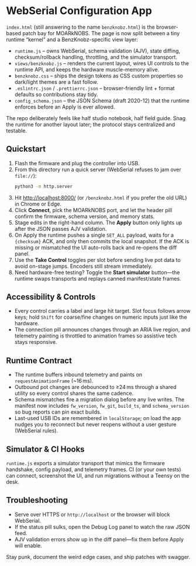 # WebSerial Configuration App

`index.html` (still answering to the name `benzknobz.html`) is the browser-based patch bay for MOARkNOBS. The page is now split between a tiny runtime “kernel” and a BenzKnobz-specific view layer:

- `runtime.js` – owns WebSerial, schema validation (AJV), state diffing, checksum/rollback handling, throttling, and the simulator transport.
- `views/benzknobz.js` – renders the current layout, wires UI controls to the runtime API, and keeps the hardware muscle-memory alive.
- `benzknobz.css` – ships the design tokens as CSS custom properties so dark/light themes are a fast follow.
- `.eslintrc.json` / `.prettierrc.json` – browser-friendly lint + format defaults so contributions stay tidy.
- `config_schema.json` – the JSON Schema (draft 2020-12) that the runtime enforces before an Apply is ever allowed.

The repo deliberately feels like half studio notebook, half field guide. Snag the runtime for another layout later; the protocol stays centralized and testable.

## Quickstart

1. Flash the firmware and plug the controller into USB.
2. From this directory run a quick server (WebSerial refuses to jam over `file://`):
   ```bash
   python3 -m http.server
   ```
3. Hit <http://localhost:8000/> (or `/benzknobz.html` if you prefer the old URL) in Chrome or Edge.
4. Click **Connect**, pick the MOARkNOBS port, and let the header pill confirm the firmware, schema version, and memory stats.
5. Stage edits in the right-hand column. The **Apply** button only lights up after the JSON passes AJV validation.
6. On Apply the runtime pushes a single `SET_ALL` payload, waits for a `{checksum}` ACK, and only then commits the local snapshot. If the ACK is missing or mismatched the UI auto-rolls back and re-opens the diff panel.
7. Use the **Take Control** toggles per slot before sending live pot data to avoid on-stage jumps. Encoders still stream immediately.
8. Need hardware-free testing? Toggle the **Start simulator** button—the runtime swaps transports and replays canned manifest/state frames.

## Accessibility & Controls

- Every control carries a label and large hit target. Slot focus follows arrow keys; hold `Shift` for coarse/fine changes on numeric inputs just like the hardware.
- The connection pill announces changes through an ARIA live region, and telemetry painting is throttled to animation frames so assistive tech stays responsive.

## Runtime Contract

- The runtime buffers inbound telemetry and paints on `requestAnimationFrame` (~16 ms).
- Outbound pot changes are debounced to ≥24 ms through a shared utility so every control shares the same cadence.
- Schema mismatches fire a migration dialog before any live writes. The manifest now includes `fw_version`, `fw_git`, `build_ts`, and `schema_version` so bug reports can pin exact builds.
- Last-used USB IDs are remembered in `localStorage`; on load the app nudges you to reconnect but never reopens without a user gesture (WebSerial rules).

## Simulator & CI Hooks

`runtime.js` exports a simulator transport that mimics the firmware handshake, config payload, and telemetry frames. CI (or your own tests) can connect, screenshot the UI, and run migrations without a Teensy on the desk.

## Troubleshooting

- Serve over HTTPS or `http://localhost` or the browser will block WebSerial.
- If the status pill sulks, open the Debug Log panel to watch the raw JSON feed.
- AJV validation errors show up in the diff panel—fix them before Apply will enable.

Stay punk, document the weird edge cases, and ship patches with swagger.
